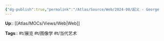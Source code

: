 ```yaml
---
{"dg-publish":true,"permalink":"/Atlas/Source/Web/2024-08/起义 - Georges Didi-Huberman/"}
---
```



**Up**:: [[Atlas/MOCs/Views/Web\|Web]]

**Tags**:: #t/展览 #t/图像学 #t/当代艺术 

